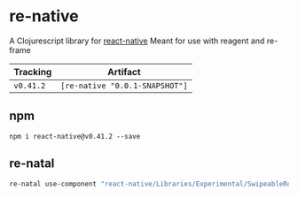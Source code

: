 # re-native

A Clojurescript library for [react-native](https://github.com/facebook/react-native)
Meant for use with reagent and re-frame

Tracking  | Artifact
----------|---------|
`v0.41.2` | `[re-native "0.0.1-SNAPSHOT"]`

## npm

```
npm i react-native@v0.41.2 --save
```

## re-natal

```sh
re-natal use-component "react-native/Libraries/Experimental/SwipeableRow/SwipeableListViewDataSource"
```
